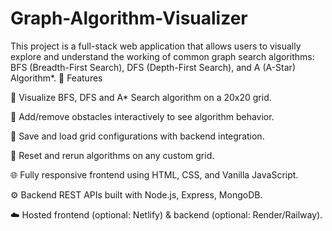 # Graph-Algorithm-Visualizer
This project is a full-stack web application that allows users to visually explore and understand the working of common graph search algorithms: BFS (Breadth-First Search), DFS (Depth-First Search), and A (A-Star) Algorithm*.
🚀 Features

🎯 Visualize BFS, DFS and A* Search algorithm on a 20x20 grid.

🧱 Add/remove obstacles interactively to see algorithm behavior.

💾 Save and load grid configurations with backend integration.

🔄 Reset and rerun algorithms on any custom grid.

🌐 Fully responsive frontend using HTML, CSS, and Vanilla JavaScript.

⚙️ Backend REST APIs built with Node.js, Express, MongoDB.

☁️ Hosted frontend (optional: Netlify) & backend (optional: Render/Railway).
